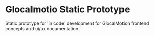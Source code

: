 Glocalmotio Static Prototype
=============================

Static prototype for 'in code' development for GlocalMotion frontend concepts and ui/ux documentation.
